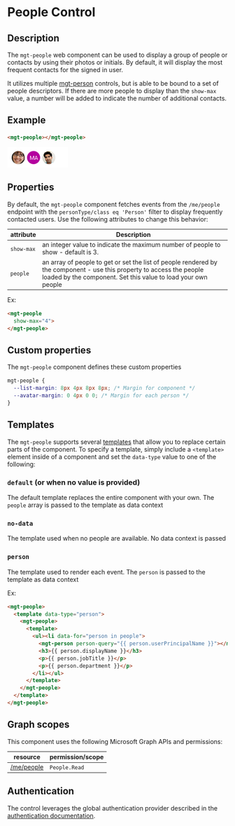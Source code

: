 # People Control

## Description

The `mgt-people` web component can be used to display a group of people or contacts by using their photos or initials. By default, it will display the most frequent contacts for the signed in user.

It utilizes multiple [mgt-person](./person.md) controls, but is able to be bound to a set of people descriptors. If there are more people to display than the `show-max` value, a number will be added to indicate the number of additional contacts.

## Example

```html
<mgt-people></mgt-people>
```

![mgt-people](./images/mgt-people.png)

## Properties

By default, the `mgt-people` component fetches events from the `/me/people` endpoint with the `personType/class eq 'Person'` filter to display frequently contacted users. Use the following attributes to change this behavior:

| attribute | Description |
| --- | --- |
| `show-max` | an integer value to indicate the maximum number of people to show - default is 3. |
| `people` | an array of people to get or set the list of people rendered by the component - use this property to access the people loaded by the component. Set this value to load your own people |

Ex:

```html
<mgt-people
  show-max="4">
</mgt-people>
```

## Custom properties

The `mgt-people` component defines these custom properties

```css
mgt-people {
  --list-margin: 8px 4px 8px 8px; /* Margin for component */
  --avatar-margin: 0 4px 0 0; /* Margin for each person */
}
```

## Templates

The `mgt-people` supports several [templates](../style.md) that allow you to replace certain parts of the component. To specify a template, simply include a `<template>` element inside of a component and set the `data-type` value to one of the following:


### `default` (or when no value is provided)

The default template replaces the entire component with your own. The `people` array is passed to the template as data context

### `no-data`

The template used when no people are available. No data context is passed

### `person`

The template used to render each event. The `person` is passed to the template as data context

Ex:

```html
<mgt-people>
  <template data-type="person">
    <mgt-people>
      <template>
        <ul><li data-for="person in people">
          <mgt-person person-query="{{ person.userPrincipalName }}"></mgt-person>
          <h3>{{ person.displayName }}</h3>
          <p>{{ person.jobTitle }}</p>
          <p>{{ person.department }}</p>
        </li></ul>
      </template>
    </mgt-people>
  </template>
</mgt-people>
```

## Graph scopes

This component uses the following Microsoft Graph APIs and permissions:

| resource | permission/scope |
| - | - |
| [/me/people](https://docs.microsoft.com/en-us/graph/api/user-list-people?view=graph-rest-1.0) | `People.Read` |

## Authentication

The control leverages the global authentication provider described in the [authentication documentation](./../providers.md).
